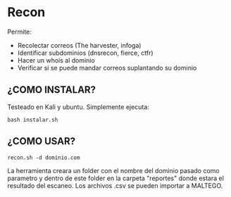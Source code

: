 

# Recon

Permite:

-    Recolectar correos (The harvester, infoga)
 -   Identificar subdominios (dnsrecon, fierce, ctfr)
-    Hacer un whois al dominio
-   Verificar si se puede mandar correos suplantando su dominio

## ¿COMO INSTALAR?

Testeado en Kali y ubuntu. Simplemente ejecuta:

    bash instalar.sh

## ¿COMO USAR?

    recon.sh -d dominio.com

La herramienta creara un folder con el nombre del dominio pasado como parametro y dentro de este folder en la carpeta "reportes" donde estara el resultado del escaneo. Los archivos .csv se pueden importar a MALTEGO.
